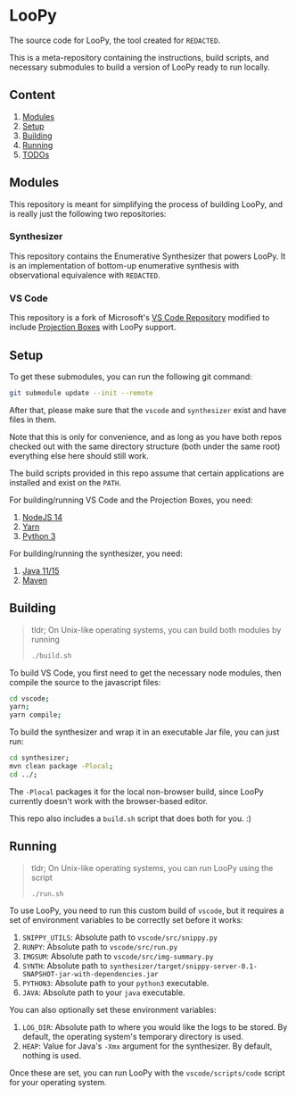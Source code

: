 # LooPy

The source code for LooPy, the tool created for `REDACTED`.

This is a meta-repository containing the instructions, build scripts, and necessary submodules to build a version of LooPy ready to run locally.

## Content
1. [Modules](#modules)
2. [Setup](#setup)
3. [Building](#building)
4. [Running](#running)
5. [TODOs](#todos) 

## Modules
This repository is meant for simplifying the process of building LooPy, and is really just the following two repositories:

### Synthesizer
This repository contains the Enumerative Synthesizer that powers LooPy. It is an implementation of bottom-up enumerative synthesis with observational equivalence with `REDACTED`.

### VS Code
This repository is a fork of Microsoft's [VS Code Repository](https://github.com/microsoft/vscode) modified to include [Projection Boxes](https://cseweb.ucsd.edu/~lerner/papers/projection-boxes-chi2020.pdf) with LooPy support.

## Setup
To get these submodules, you can run the following git command:

``` sh
git submodule update --init --remote
```

After that, please make sure that the `vscode` and `synthesizer` exist and have files in them. 

Note that this is only for convenience, and as long as you have both repos checked out with the same directory structure (both under the same root) everything else here should still work.

The build scripts provided in this repo assume that certain applications are installed and exist on the `PATH`.

For building/running VS Code and the Projection Boxes, you need:
1. [NodeJS 14](https://nodejs.org/en/)
2. [Yarn](https://yarnpkg.com/)
3. [Python 3](https://www.python.org/downloads/)

For building/running the synthesizer, you need:
1. [Java 11/15](https://www.oracle.com/java/technologies/javase-downloads.html#JDK11)
2. [Maven](https://maven.apache.org/) 

## Building

> tldr; On Unix-like operating systems, you can build both modules by running
> 
> ``` sh
> ./build.sh
> ```

To build VS Code, you first need to get the necessary node modules, then compile the source to the javascript files:

``` sh
cd vscode;
yarn;
yarn compile;
```

To build the synthesizer and wrap it in an executable Jar file, you can just run:

``` sh
cd synthesizer;
mvn clean package -Plocal;
cd ../;
```

The `-Plocal` packages it for the local non-browser build, since LooPy currently doesn't work with the browser-based editor. 

This repo also includes a `build.sh` script that does both for you. :)

## Running

> tldr; On Unix-like operating systems, you can run LooPy using the script 
> 
> ``` sh
> ./run.sh
> ```

To use LooPy, you need to run this custom build of `vscode`, but it requires a set of environment variables to be correctly set before it works:

1. `SNIPPY_UTILS`: Absolute path to `vscode/src/snippy.py`
2. `RUNPY`: Absolute path to `vscode/src/run.py`
3. `IMGSUM`: Absolute path to `vscode/src/img-summary.py`
4. `SYNTH`: Absolute path to `synthesizer/target/snippy-server-0.1-SNAPSHOT-jar-with-dependencies.jar`
5. `PYTHON3`: Absolute path to your `python3` executable.
6. `JAVA`: Absolute path to your `java` executable.

You can also optionally set these environment variables:
1. `LOG_DIR`: Absolute path to where you would like the logs to be stored. By default, the operating system's temporary directory is used.
2. `HEAP`: Value for Java's `-Xmx` argument for the synthesizer. By default, nothing is used.

Once these are set, you can run LooPy with the `vscode/scripts/code` script for your operating system. 
